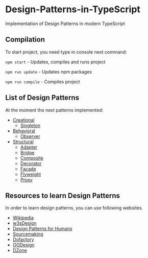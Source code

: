 # Design-Patterns-in-TypeScript
Implementation of Design Patterns in modern TypeScript

## Compilation
To start project, you need type in console next command: 

`npm start` - Updates, compiles and runs project

`npm run update` - Updates npm packages

`npm run compile` - Compiles project

## List of Design Patterns

At the moment the next patterns implemented:

* [Creational](https://en.wikipedia.org/wiki/Creational_pattern)
    * [Singleton](https://en.wikipedia.org/wiki/Singleton_pattern)
* [Behavioral](https://en.wikipedia.org/wiki/Behavioral_pattern)
    * [Observer](https://en.wikipedia.org/wiki/Observer_pattern)
* [Structural](https://en.wikipedia.org/wiki/Structural_pattern)
    * [Adapter](https://en.wikipedia.org/wiki/Adapter_pattern)
    * [Bridge](https://en.wikipedia.org/wiki/Bridge_pattern)
    * [Composite](https://en.wikipedia.org/wiki/Composite_pattern)
    * [Decorator](https://en.wikipedia.org/wiki/Decorator_pattern)
    * [Facade](https://en.wikipedia.org/wiki/Facade_pattern)
    * [Flyweight](https://en.wikipedia.org/wiki/Flyweight_pattern)
    * [Proxy](https://en.wikipedia.org/wiki/Proxy_pattern)
    
## Resources to learn Design Patterns

In order to learn design patterns, you can use following websites.
* [Wikipedia](https://en.wikipedia.org/wiki/Design_Patterns)
* [w3sDesign](http://w3sdesign.com/index0100.php)
* [Design Patterns for Humans](https://github.com/kamranahmedse/design-patterns-for-humans)
* [Sourcemaking](https://sourcemaking.com/design_patterns)
* [Dofactory](http://www.dofactory.com/net/design-patterns)
* [OODesign](http://www.oodesign.com/)
* [DZone](https://dzone.com/refcardz/design-patterns)
